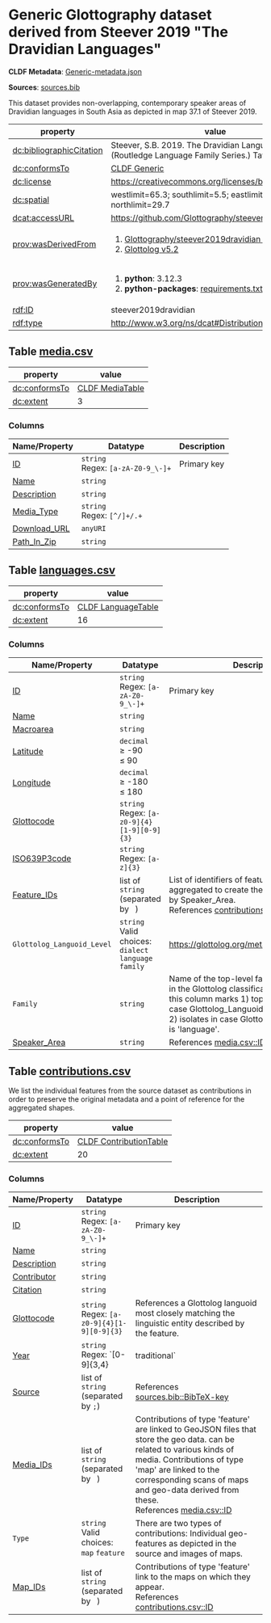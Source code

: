 <a name="ds-genericmetadatajson"> </a>

# Generic Glottography dataset derived from Steever 2019 "The Dravidian Languages"

**CLDF Metadata**: [Generic-metadata.json](./Generic-metadata.json)

**Sources**: [sources.bib](./sources.bib)

This dataset provides non-overlapping, contemporary speaker areas of Dravidian languages in South Asia as depicted in map 37.1 of Steever 2019.

property | value
 --- | ---
[dc:bibliographicCitation](http://purl.org/dc/terms/bibliographicCitation) | Steever, S.B. 2019. The Dravidian Languages. (Routledge Language Family Series.) Taylor \& Francis.
[dc:conformsTo](http://purl.org/dc/terms/conformsTo) | [CLDF Generic](http://cldf.clld.org/v1.0/terms.rdf#Generic)
[dc:license](http://purl.org/dc/terms/license) | https://creativecommons.org/licenses/by/4.0/
[dc:spatial](http://purl.org/dc/terms/spatial) | westlimit=65.3; southlimit=5.5; eastlimit=88.7; northlimit=29.7
[dcat:accessURL](http://www.w3.org/ns/dcat#accessURL) | https://github.com/Glottography/steever2019dravidian
[prov:wasDerivedFrom](http://www.w3.org/ns/prov#wasDerivedFrom) | <ol><li><a href="https://github.com/Glottography/steever2019dravidian/tree/5f5d87e">Glottography/steever2019dravidian 5f5d87e</a></li><li><a href="https://github.com/glottolog/glottolog/tree/v5.2">Glottolog v5.2</a></li></ol>
[prov:wasGeneratedBy](http://www.w3.org/ns/prov#wasGeneratedBy) | <ol><li><strong>python</strong>: 3.12.3</li><li><strong>python-packages</strong>: <a href="./requirements.txt">requirements.txt</a></li></ol>
[rdf:ID](http://www.w3.org/1999/02/22-rdf-syntax-ns#ID) | steever2019dravidian
[rdf:type](http://www.w3.org/1999/02/22-rdf-syntax-ns#type) | http://www.w3.org/ns/dcat#Distribution


## <a name="table-mediacsv"></a>Table [media.csv](./media.csv)

property | value
 --- | ---
[dc:conformsTo](http://purl.org/dc/terms/conformsTo) | [CLDF MediaTable](http://cldf.clld.org/v1.0/terms.rdf#MediaTable)
[dc:extent](http://purl.org/dc/terms/extent) | 3


### Columns

Name/Property | Datatype | Description
 --- | --- | --- 
[ID](http://cldf.clld.org/v1.0/terms.rdf#id) | `string`<br>Regex: `[a-zA-Z0-9_\-]+` | Primary key
[Name](http://cldf.clld.org/v1.0/terms.rdf#name) | `string` | 
[Description](http://cldf.clld.org/v1.0/terms.rdf#description) | `string` | 
[Media_Type](http://cldf.clld.org/v1.0/terms.rdf#mediaType) | `string`<br>Regex: `[^/]+/.+` | 
[Download_URL](http://cldf.clld.org/v1.0/terms.rdf#downloadUrl) | `anyURI` | 
[Path_In_Zip](http://cldf.clld.org/v1.0/terms.rdf#pathInZip) | `string` | 

## <a name="table-languagescsv"></a>Table [languages.csv](./languages.csv)

property | value
 --- | ---
[dc:conformsTo](http://purl.org/dc/terms/conformsTo) | [CLDF LanguageTable](http://cldf.clld.org/v1.0/terms.rdf#LanguageTable)
[dc:extent](http://purl.org/dc/terms/extent) | 16


### Columns

Name/Property | Datatype | Description
 --- | --- | --- 
[ID](http://cldf.clld.org/v1.0/terms.rdf#id) | `string`<br>Regex: `[a-zA-Z0-9_\-]+` | Primary key
[Name](http://cldf.clld.org/v1.0/terms.rdf#name) | `string` | 
[Macroarea](http://cldf.clld.org/v1.0/terms.rdf#macroarea) | `string` | 
[Latitude](http://cldf.clld.org/v1.0/terms.rdf#latitude) | `decimal`<br>&ge; -90<br>&le; 90 | 
[Longitude](http://cldf.clld.org/v1.0/terms.rdf#longitude) | `decimal`<br>&ge; -180<br>&le; 180 | 
[Glottocode](http://cldf.clld.org/v1.0/terms.rdf#glottocode) | `string`<br>Regex: `[a-z0-9]{4}[1-9][0-9]{3}` | 
[ISO639P3code](http://cldf.clld.org/v1.0/terms.rdf#iso639P3code) | `string`<br>Regex: `[a-z]{3}` | 
[Feature_IDs](http://cldf.clld.org/v1.0/terms.rdf#contributionReference) | list of `string` (separated by ` `) | List of identifiers of features that were aggregated to create the feature referenced by Speaker_Area.<br>References [contributions.csv::ID](#table-contributionscsv)
`Glottolog_Languoid_Level` | `string`<br>Valid choices:<br> `dialect` `language` `family` | https://glottolog.org/meta/glossary#Languoid
`Family` | `string` | Name of the top-level family for the languoid in the Glottolog classification. A null value in this column marks 1) top-level families in case Glottolog_Languoid_Level is 'family' and 2) isolates in case Glottolog_Languoid_Level is 'language'.
[Speaker_Area](http://cldf.clld.org/v1.0/terms.rdf#speakerArea) | `string` | References [media.csv::ID](#table-mediacsv)

## <a name="table-contributionscsv"></a>Table [contributions.csv](./contributions.csv)

We list the individual features from the source dataset as contributions in order to preserve the original metadata and a point of reference for the aggregated shapes.

property | value
 --- | ---
[dc:conformsTo](http://purl.org/dc/terms/conformsTo) | [CLDF ContributionTable](http://cldf.clld.org/v1.0/terms.rdf#ContributionTable)
[dc:extent](http://purl.org/dc/terms/extent) | 20


### Columns

Name/Property | Datatype | Description
 --- | --- | --- 
[ID](http://cldf.clld.org/v1.0/terms.rdf#id) | `string`<br>Regex: `[a-zA-Z0-9_\-]+` | Primary key
[Name](http://cldf.clld.org/v1.0/terms.rdf#name) | `string` | 
[Description](http://cldf.clld.org/v1.0/terms.rdf#description) | `string` | 
[Contributor](http://cldf.clld.org/v1.0/terms.rdf#contributor) | `string` | 
[Citation](http://cldf.clld.org/v1.0/terms.rdf#citation) | `string` | 
[Glottocode](http://cldf.clld.org/v1.0/terms.rdf#glottocode) | `string`<br>Regex: `[a-z0-9]{4}[1-9][0-9]{3}` | References a Glottolog languoid most closely matching the linguistic entity described by the feature.
[Year](http://purl.org/dc/terms/temporal) | `string`<br>Regex: `[0-9]{3,4}|traditional` | The time period to which the feature relates, specified as year AD or with the keyword 'traditional', meaning either the time of contact with European maritime powers or period when an ancient language was spoken.
[Source](http://cldf.clld.org/v1.0/terms.rdf#source) | list of `string` (separated by `;`) | References [sources.bib::BibTeX-key](./sources.bib)
[Media_IDs](http://cldf.clld.org/v1.0/terms.rdf#mediaReference) | list of `string` (separated by ` `) | Contributions of type 'feature' are linked to GeoJSON files that store the geo data.  can be related to various kinds of media. Contributions of type 'map' are linked to the corresponding scans of maps and geo-data derived from these.<br>References [media.csv::ID](#table-mediacsv)
`Type` | `string`<br>Valid choices:<br> `map` `feature` | There are two types of contributions: Individual geo-features as depicted in the source and images of maps.
[Map_IDs](http://cldf.clld.org/v1.0/terms.rdf#contributionReference) | list of `string` (separated by ` `) | Contributions of type 'feature' link to the maps on which they appear.<br>References [contributions.csv::ID](#table-contributionscsv)

